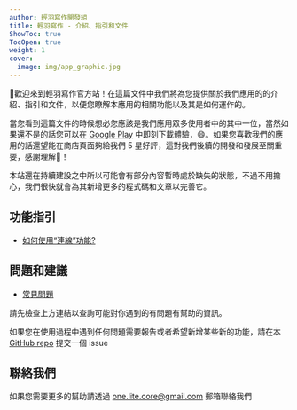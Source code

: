 ```yaml
---
author: 輕羽寫作開發組
title: 輕羽寫作 - 介紹、指引和文件
ShowToc: true
TocOpen: true
weight: 1
cover:
  image: img/app_graphic.jpg
---
```


👋歡迎來到輕羽寫作官方站！在這篇文件中我們將為您提供關於我們應用的的介紹、指引和文件，以便您瞭解本應用的相關功能以及其是如何運作的。

當您看到這篇文件的時候想必您應該是我們應用眾多使用者中的其中一位，當然如果還不是的話您可以在 [Google Play](https://play.google.com/store/apps/details?id=core.writer) 中即刻下載體驗，😄。如果您喜歡我們的應用的話還望能在商店頁面夠給我們 5 星好評，這對我們後續的開發和發展至關重要，感謝理解🤣！

本站還在持續建設之中所以可能會有部分內容暫時處於缺失的狀態，不過不用擔心，我們很快就會為其新增更多的程式碼和文章以完善它。

## 功能指引

- [如何使用“連線”功能?](help/how-to-use-the-remote-link-feature)

## 問題和建議

- [常見問題](help/faqs)

請先檢查上方連結以查詢可能對你遇到的有問題有幫助的資訊。

如果您在使用過程中遇到任何問題需要報告或者希望新增某些新的功能，請在本[GitHub repo](https://github.com/OneLiteCore/LiteWriter/issues) 提交一個 issue

## 聯絡我們

如果您需要更多的幫助請透過 one.lite.core@gmail.com 郵箱聯絡我們